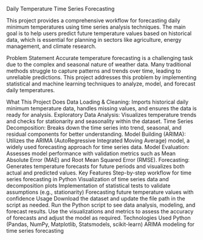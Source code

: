 Daily Temperature Time Series Forecasting

This project provides a comprehensive workflow for forecasting daily minimum temperatures using time series analysis techniques. The main goal is to help users predict future temperature values based on historical data, which is essential for planning in sectors like agriculture, energy management, and climate research.

Problem Statement
Accurate temperature forecasting is a challenging task due to the complex and seasonal nature of weather data. Many traditional methods struggle to capture patterns and trends over time, leading to unreliable predictions. This project addresses this problem by implementing statistical and machine learning techniques to analyze, model, and forecast daily temperatures.

What This Project Does
Data Loading & Cleaning: Imports historical daily minimum temperature data, handles missing values, and ensures the data is ready for analysis.
Exploratory Data Analysis: Visualizes temperature trends and checks for stationarity and seasonality within the dataset.
Time Series Decomposition: Breaks down the time series into trend, seasonal, and residual components for better understanding.
Model Building (ARIMA): Utilizes the ARIMA (AutoRegressive Integrated Moving Average) model, a widely used forecasting approach for time series data.
Model Evaluation: Assesses model performance with validation metrics such as Mean Absolute Error (MAE) and Root Mean Squared Error (RMSE).
Forecasting: Generates temperature forecasts for future periods and visualizes both actual and predicted values.
Key Features
Step-by-step workflow for time series forecasting in Python
Visualization of time series data and decomposition plots
Implementation of statistical tests to validate assumptions (e.g., stationarity)
Forecasting future temperature values with confidence
Usage
Download the dataset and update the file path in the script as needed.
Run the Python script to see data analysis, modeling, and forecast results.
Use the visualizations and metrics to assess the accuracy of forecasts and adjust the model as required.
Technologies Used
Python (Pandas, NumPy, Matplotlib, Statsmodels, scikit-learn)
ARIMA modeling for time series forecasting
